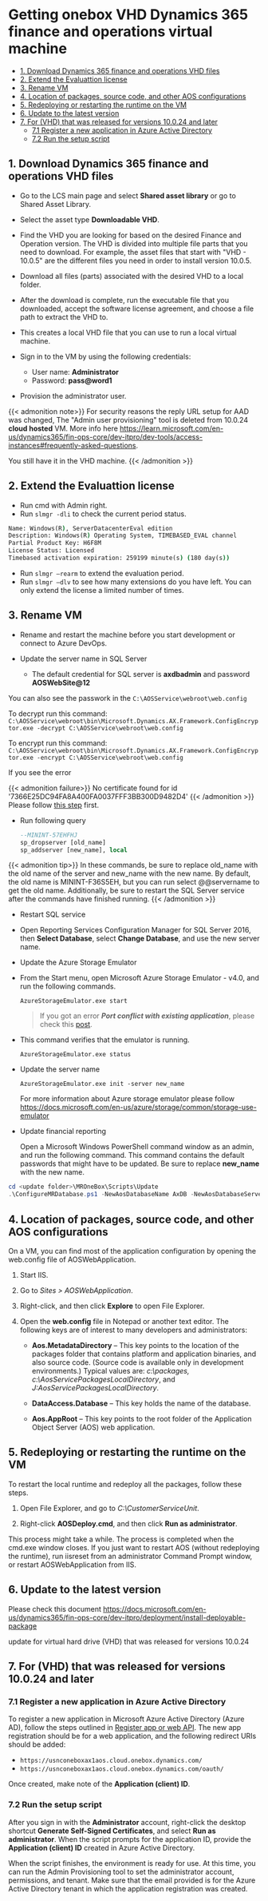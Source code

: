 # Getting onebox VHD Dynamics 365 finance and operations virtual machine


- [1. Download Dynamics 365 finance and operations VHD files](#1-download-dynamics-365-finance-and-operations-vhd-files)
- [2. Extend the Evaluattion license](#2-extend-the-evaluattion-license)
- [3. Rename VM](#3-rename-vm)
- [4. Location of packages, source code, and other AOS configurations](#4-location-of-packages-source-code-and-other-aos-configurations)
- [5. Redeploying or restarting the runtime on the VM](#5-redeploying-or-restarting-the-runtime-on-the-vm)
- [6. Update to the latest version](#6-update-to-the-latest-version)
- [7. For (VHD) that was released for versions 10.0.24 and later](#7-for-vhd-that-was-released-for-versions-10024-and-later)
  - [7.1 Register a new application in Azure Active Directory](#71-register-a-new-application-in-azure-active-directory)
  - [7.2 Run the setup script](#72-run-the-setup-script)

## 1. Download Dynamics 365 finance and operations VHD files

* Go to the LCS main page and select **Shared asset library** or go to Shared Asset Library.

* Select the asset type **Downloadable VHD**.

* Find the VHD you are looking for based on the desired Finance and Operation version. The VHD is divided into multiple file parts that you need to download. For example, the asset files that start with "VHD - 10.0.5" are the different files you need in order to install version 10.0.5.

* Download all files (parts) associated with the desired VHD to a local folder.

* After the download is complete, run the executable file that you downloaded, accept the software license agreement, and choose a file path to extract the VHD to.

* This creates a local VHD file that you can use to run a local virtual machine.

* Sign in to the VM by using the following credentials:

  * User name: **Administrator**
  * Password: **pass@word1**

* Provision the administrator user.

{{< admonition note>}}
   For security reasons the reply URL setup for AAD was changed, The "Admin user provisioning" tool is deleted from 10.0.24 **cloud hosted** VM. More info here <https://learn.microsoft.com/en-us/dynamics365/fin-ops-core/dev-itpro/dev-tools/access-instances#frequently-asked-questions>.

   You still have it in the VHD machine.
{{< /admonition >}}

## 2. Extend the Evaluattion license

* Run cmd with Admin right.
* Run `slmgr -dli` to check the current period status.

```cmd
Name: Windows(R), ServerDatacenterEval edition
Description: Windows(R) Operating System, TIMEBASED_EVAL channel
Partial Product Key: H6F8M
License Status: Licensed
Timebased activation expiration: 259199 minute(s) (180 day(s))
```

* Run `slmgr –rearm` to extend the evaluation period.
* Run `slmgr –dlv` to see how many extensions do you have left. You can only extend the license a limited number of times.

## 3. Rename VM

* Rename and restart the machine before you start development or connect to Azure DevOps.
* Update the server name in SQL Server

  * The default credential for SQL server is **axdbadmin** and password **AOSWebSite@12**
  
You can also see the passwork in the `C:\AOSService\webroot\web.config`

To decrypt run this command:
`C:\AOSService\webroot\bin\Microsoft.Dynamics.AX.Framework.ConfigEncryptor.exe -decrypt C:\AOSService\webroot\web.config`

To encrypt run this command:
`C:\AOSService\webroot\bin\Microsoft.Dynamics.AX.Framework.ConfigEncryptor.exe -encrypt C:\AOSService\webroot\web.config`

If you see the error

{{< admonition failure>}}
   No certificate found for id '7366E25DC94FA8A400FA0037FFF3BB300D9482D4'
{{< /admonition >}}
Please follow [this step](#7-for-vhd-that-was-released-for-versions-10024-and-later) first.

* Run following query

    ```sql
    --MININT-57EHFHJ
    sp_dropserver [old_name]
    sp_addserver [new_name], local
    ```

{{< admonition tip>}}
  In these commands, be sure to replace old_name with the old name of the server and new_name with the new name. By default, the old name is MININT-F36S5EH, but you can run select @@servername to get the old name. Additionally, be sure to restart the SQL Server service after the commands have finished running.
{{< /admonition >}}

* Restart SQL service

* Open Reporting Services Configuration Manager for SQL Server 2016, then **Select Database**, select **Change Database**, and use the new server name.

* Update the Azure Storage Emulator

* From the Start menu, open Microsoft Azure Storage Emulator - v4.0, and run the following commands.

    ```AzureStorageEmulator.exe start```

    > If you got an error **_Port conflict with existing application_**, please check this [post](../2020-04-05-azure-storage-emulator-port-conflict-with-existing-application/).

* This command verifies that the emulator is running.

    ```AzureStorageEmulator.exe status```

* Update the server name

    ```AzureStorageEmulator.exe init -server new_name```

    For more information about Azure storage emulator please follow <https://docs.microsoft.com/en-us/azure/storage/common/storage-use-emulator>

* Update financial reporting

  Open a Microsoft Windows PowerShell command window as an admin, and run the following command. This command contains the default passwords that might have to be updated. Be sure to replace **new_name** with the new name.

```powershell
cd <update folder>\MROneBox\Scripts\Update
.\ConfigureMRDatabase.ps1 -NewAosDatabaseName AxDB -NewAosDatabaseServerName new_name -NewMRDatabaseName ManagementReporter -NewAxAdminUserPassword AOSWebSite@123 -NewMRAdminUserName MRUser -NewMRAdminUserPassword MRWebSite@123 -NewMRRuntimeUserName MRUSer -NewMRRuntimeUserPassword MRWebSite@123 -NewAxMRRuntimeUserName MRUser -NewAxMRRuntimeUserPassword MRWebSite@123
```

## 4. Location of packages, source code, and other AOS configurations

On a VM, you can find most of the application configuration by opening the web.config file of AOSWebApplication.

1. Start IIS.

2. Go to _Sites > AOSWebApplication_.

3. Right-click, and then click **Explore** to open File Explorer.

4. Open the **web.config** file in Notepad or another text editor. The following keys are of interest to many developers and administrators:

    * **Aos.MetadataDirectory** – This key points to the location of the packages folder that contains platform and application binaries, and also source code. (Source code is available only in development environments.) Typical values are: _c:\packages, c:\AosServicePackagesLocalDirectory_, and _J:AosServicePackagesLocalDirectory_.

    * **DataAccess.Database** – This key holds the name of the database.

    * **Aos.AppRoot** – This key points to the root folder of the Application Object Server (AOS) web application.

## 5. Redeploying or restarting the runtime on the VM

To restart the local runtime and redeploy all the packages, follow these steps.

1. Open File Explorer, and go to _C:\CustomerServiceUnit_.

2. Right-click **AOSDeploy.cmd**, and then click **Run as administrator**.

This process might take a while. The process is completed when the cmd.exe window closes. If you just want to restart AOS (without redeploying the runtime), run iisreset from an administrator Command Prompt window, or restart AOSWebApplication from IIS.

## 6. Update to the latest version

Please check this document
<https://docs.microsoft.com/en-us/dynamics365/fin-ops-core/dev-itpro/deployment/install-deployable-package>

update for virtual hard drive (VHD) that was released for versions 10.0.24

## 7. For (VHD) that was released for versions 10.0.24 and later

### 7.1 Register a new application in Azure Active Directory

To register a new application in Microsoft Azure Active Directory (Azure AD), follow the steps outlined in [Register app or web API](https://docs.microsoft.com/en-us/azure/active-directory/develop/quickstart-register-app). The new app registration should be for a web application, and the following redirect URIs should be added:

* `https://usnconeboxax1aos.cloud.onebox.dynamics.com/`
* `https://usnconeboxax1aos.cloud.onebox.dynamics.com/oauth/`

Once created, make note of the **Application (client) ID**.

### 7.2 Run the setup script

After you sign in with the **Administrator** account, right-click the desktop shortcut **Generate Self-Signed Certificates**, and select **Run as administrator**. When the script prompts for the application ID, provide the **Application (client) ID** created in Azure Active Directory.

When the script finishes, the environment is ready for use. At this time, you can run the Admin Provisioning tool to set the administrator account, permissions, and tenant. Make sure that the email provided is for the Azure Active Directory tenant in which the application registration was created.

